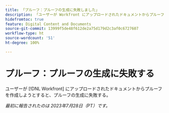 ```yaml
---
title: 「プルーフ：プルーフの生成に失敗しました」
description: 「ユーザーが Workfront にアップロードされたドキュメントからプルーフを作成しようとすると、プルーフの生成に失敗する。」
hidefromtoc: true
feature: Digital Content and Documents
source-git-commit: 13999f5de48f612de2a75d179d2c3af0c6727607
workflow-type: ht
source-wordcount: '51'
ht-degree: 100%

---
```



# プルーフ：プルーフの生成に失敗する

<!--Wf and WFP TOCs-->

ユーザーが [!DNL Workfront] にアップロードされたドキュメントからプルーフを作成しようとすると、プルーフの生成に失敗する。

_最初に報告されたのは 2023年7月28日（PT）です。_

